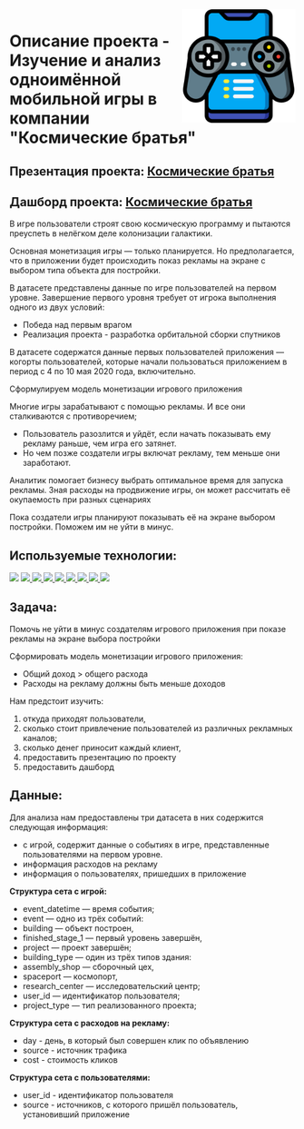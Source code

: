 <img src="mobile_brothers.png" width=200 align="right"/>

# Описание проекта - Изучение и анализ одноимённой мобильной игры в компании "Космические братья"

## Презентация проекта: [Космические братья](https://drive.google.com/file/d/1rOp9YTkxAIz7CmJvEJEIoS9PqY0Yf2PF/view?usp=share_link) 
## Дашборд проекта: [Космические братья](https://public.tableau.com/app/profile/shinelev.artem/viz/SpacebrothersArtem/Dashboard1?publish=yes)

В игре пользователи строят свою космическую программу и пытаются преуспеть в нелёгком деле колонизации галактики.

Основная монетизация игры — только планируется. Но предполагается, что в приложении будет происходить показ рекламы на экране с выбором типа объекта для постройки.

В датасете представлены данные по игре пользователей на первом уровне. Завершение первого уровня требует от игрока выполнения одного из двух условий:

- Победа над первым врагом
- Реализация проекта - разработка орбитальной сборки спутников

В датасете содержатся данные первых пользователей приложения — когорты пользователей, которые начали пользоваться приложением в период с 4 по 10 мая 2020 года, включительно.

Сформулируем модель монетизации игрового приложения

Многие игры зарабатывают с помощью рекламы. И все они сталкиваются с противоречием;

- Пользователь разозлится и уйдёт, если начать показывать ему рекламу раньше, чем игра его затянет.
- Но чем позже создатели игры включат рекламу, тем меньше они заработают.

Аналитик помогает бизнесу выбрать оптимальное время для запуска рекламы. Зная расходы на продвижение игры, он может рассчитать её окупаемость при разных сценариях 

Пока создатели игры планируют показывать её на экране выбором постройки. Поможем им не уйти в минус.



## Используемые технологии:
<div align="left">
<a href="https://www.python.org" target="_blank"><img src="https://img.shields.io/badge/Python-3776AB?style=for-the-badge&logo=Python&logoColor=white"/></a>
<a href="https://pandas.pydata.org" target="_blank"><img src="https://img.shields.io/badge/Pandas-150458?style=for-the-badge&logo=pandas&logoColor=white"/>
</a>
<a href="https://jupyter.org" target="_blank"><img src="https://img.shields.io/badge/Jupyter-F37626?style=for-the-badge&logo=Jupyter&logoColor=white"/>
</a>
<a href=# target="_blank"><img src="https://img.shields.io/badge/Numpy-B0E0E6?style=for-the-badge&logo=Numpy&logoColor=white"/>
</a>
<a href=# target="_blank"><img src="https://img.shields.io/badge/Scipy-191970?style=for-the-badge&logo=Scipy&logoColor=white"/>
</a>
<a href=# target="_blank"><img src="https://img.shields.io/badge/Matplotlib-808080?style=for-the-badge&logo=CodeForces&logoColor=white"/>
</a>
<a href=# target="_blank"><img src="https://img.shields.io/badge/Datetime-FFFF00?style=for-the-badge&logo=Datetime&logoColor=white"/>
</a>
<a href=# target="_blank"><img src="https://img.shields.io/badge/Plotly-000000?style=for-the-badge&logo=Plotly&logoColor=white"/>
</a>
<a href=# target="_blank"><img src="https://img.shields.io/badge/Seaborn-047DA3?style=for-the-badge&logo=Codeforces&logoColor=white"/>
</a>
</div> 

## Задача:

Помочь не уйти в минус создателям игрового приложения при показе рекламы на экране выбора постройки

Сформировать модель монетизации игрового приложения:
- Общий доход > общего расхода 
- Расходы на рекламу должны быть меньше доходов

Нам предстоит изучить:
1.	откуда приходят пользователи,
2.	сколько стоит привлечение пользователей из различных рекламных каналов;
3.	сколько денег приносит каждый клиент,
4.  предоставить презентацию по проекту
5.  предоставить дашборд

## Данные:

Для анализа нам предоставлены три датасета в них содержится следующая информация:

- с игрой, содержит данные о событиях в игре, представленные пользователями на первом уровне.
- информация расходов на рекламу
- информация о пользователях, пришедших в приложение

**Структура сета с игрой:**

- event_datetime — время события;
- event — одно из трёх событий:
- building — объект построен,
- finished_stage_1 — первый уровень завершён,
- project — проект завершён;
- building_type — один из трёх типов здания:
- assembly_shop — сборочный цех,
- spaceport — космопорт,
- research_center — исследовательский центр;
- user_id — идентификатор пользователя;
- project_type — тип реализованного проекта;

**Структура сета с расходов на рекламу:**

- day - день, в который был совершен клик по объявлению
- source - источник трафика
- cost - стоимость кликов

**Структура сета с пользователями:**

- user_id - идентификатор пользователя
- source - источников, с которого пришёл пользователь, установивший приложение
